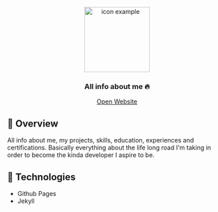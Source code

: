 <p align="center">
	<img src="https://static.guilherr.me/image/logo/logo-2-white.png" width="150" alt="icon example" />
</p>	

<h3 align="center">
  All info about me 🔥
</h3>

<p align="center">
	<a href="https://about.guilherr.me">Open Website</a>
</p>

## 📌 Overview

All info about me, my projects, skills, education, experiences and certifications. Basically everything about the life long road I'm taking in order to become the kinda developer I aspire to be.

## 🔧 Technologies

- Github Pages
- Jekyll
